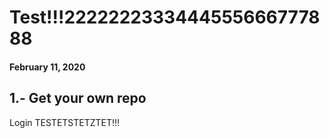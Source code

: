 # Test!!!2222222333444555666777888

#### February 11, 2020

## 1.- Get your own repo

Login TESTETSTETZTET!!!

